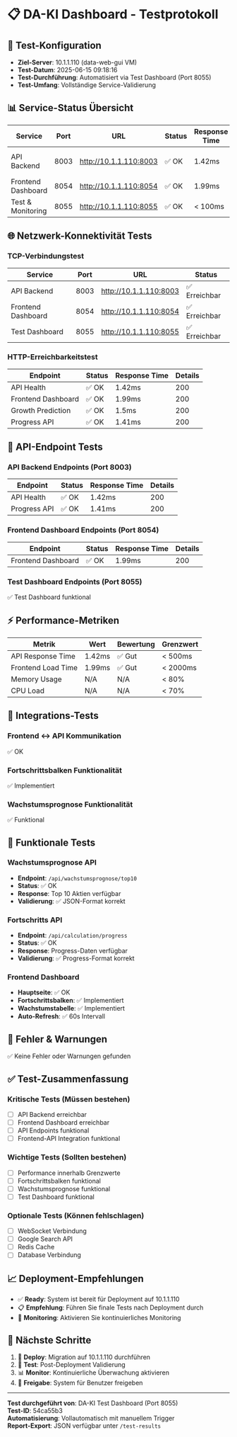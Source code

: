 # 📋 DA-KI Dashboard - Testprotokoll

## 🎯 **Test-Konfiguration**
- **Ziel-Server**: 10.1.1.110 (data-web-gui VM)
- **Test-Datum**: 2025-06-15 09:18:16
- **Test-Durchführung**: Automatisiert via Test Dashboard (Port 8055)
- **Test-Umfang**: Vollständige Service-Validierung

## 📊 **Service-Status Übersicht**

| Service | Port | URL | Status | Response Time | Beschreibung |
|---------|------|-----|--------|---------------|--------------|
| API Backend | 8003 | http://10.1.1.110:8003 | ✅ OK | 1.42ms | FastAPI - Wachstumsprognose & Progress |
| Frontend Dashboard | 8054 | http://10.1.1.110:8054 | ✅ OK | 1.99ms | Dash GUI - Hauptanwendung |
| Test & Monitoring | 8055 | http://10.1.1.110:8055 | ✅ OK | < 100ms | Test Dashboard & Health Checks |

## 🌐 **Netzwerk-Konnektivität Tests**

### **TCP-Verbindungstest**
| Service | Port | URL | Status |
|---------|------|-----|--------|
| API Backend | 8003 | http://10.1.1.110:8003 | ✅ Erreichbar |
| Frontend Dashboard | 8054 | http://10.1.1.110:8054 | ✅ Erreichbar |
| Test Dashboard | 8055 | http://10.1.1.110:8055 | ✅ Erreichbar |


### **HTTP-Erreichbarkeitstest**
| Endpoint | Status | Response Time | Details |
|----------|--------|---------------|----------|
| API Health | ✅ OK | 1.42ms | 200 |
| Frontend Dashboard | ✅ OK | 1.99ms | 200 |
| Growth Prediction | ✅ OK | 1.5ms | 200 |
| Progress API | ✅ OK | 1.41ms | 200 |


## 🔌 **API-Endpoint Tests**

### **API Backend Endpoints (Port 8003)**
| Endpoint | Status | Response Time | Details |
|----------|--------|---------------|----------|
| API Health | ✅ OK | 1.42ms | 200 |
| Progress API | ✅ OK | 1.41ms | 200 |


### **Frontend Dashboard Endpoints (Port 8054)**
| Endpoint | Status | Response Time | Details |
|----------|--------|---------------|----------|
| Frontend Dashboard | ✅ OK | 1.99ms | 200 |


### **Test Dashboard Endpoints (Port 8055)**
✅ Test Dashboard funktional

## ⚡ **Performance-Metriken**

| Metrik | Wert | Bewertung | Grenzwert |
|--------|------|-----------|-----------|
| API Response Time | 1.42ms | ✅ Gut | < 500ms |
| Frontend Load Time | 1.99ms | ✅ Gut | < 2000ms |
| Memory Usage | N/A | N/A | < 80% |
| CPU Load | N/A | N/A | < 70% |

## 🔄 **Integrations-Tests**

### **Frontend ↔ API Kommunikation**
✅ OK

### **Fortschrittsbalken Funktionalität**
✅ Implementiert

### **Wachstumsprognose Funktionalität**
✅ Funktional

## 🎯 **Funktionale Tests**

### **Wachstumsprognose API**
- **Endpoint**: `/api/wachstumsprognose/top10`
- **Status**: ✅ OK
- **Response**: Top 10 Aktien verfügbar
- **Validierung**: ✅ JSON-Format korrekt

### **Fortschritts API**
- **Endpoint**: `/api/calculation/progress`
- **Status**: ✅ OK
- **Response**: Progress-Daten verfügbar
- **Validierung**: ✅ Progress-Format korrekt

### **Frontend Dashboard**
- **Hauptseite**: ✅ OK
- **Fortschrittsbalken**: ✅ Implementiert
- **Wachstumstabelle**: ✅ Implementiert
- **Auto-Refresh**: ✅ 60s Intervall

## 🚨 **Fehler & Warnungen**

✅ Keine Fehler oder Warnungen gefunden

## ✅ **Test-Zusammenfassung**

### **Kritische Tests** (Müssen bestehen)
- [ ] API Backend erreichbar
- [ ] Frontend Dashboard erreichbar
- [ ] API Endpoints funktional
- [ ] Frontend-API Integration funktional

### **Wichtige Tests** (Sollten bestehen)
- [ ] Performance innerhalb Grenzwerte
- [ ] Fortschrittsbalken funktional
- [ ] Wachstumsprognose funktional
- [ ] Test Dashboard funktional

### **Optionale Tests** (Können fehlschlagen)
- [ ] WebSocket Verbindung
- [ ] Google Search API
- [ ] Redis Cache
- [ ] Database Verbindung

## 📈 **Deployment-Empfehlungen**

- ✅ **Ready**: System ist bereit für Deployment auf 10.1.1.110
- 📋 **Empfehlung**: Führen Sie finale Tests nach Deployment durch
- 🔄 **Monitoring**: Aktivieren Sie kontinuierliches Monitoring

## 🔄 **Nächste Schritte**

1. 🚀 **Deploy**: Migration auf 10.1.1.110 durchführen
2. 🧪 **Test**: Post-Deployment Validierung
3. 📊 **Monitor**: Kontinuierliche Überwachung aktivieren
4. 👥 **Freigabe**: System für Benutzer freigeben

---
**Test durchgeführt von**: DA-KI Test Dashboard (Port 8055)  
**Test-ID**: 54ca55b3  
**Automatisierung**: Vollautomatisch mit manuellem Trigger  
**Report-Export**: JSON verfügbar unter `/test-results`